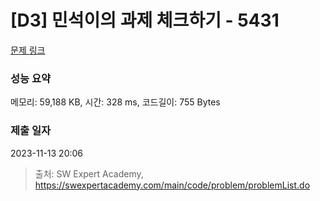 # [D3] 민석이의 과제 체크하기 - 5431 

[문제 링크](https://swexpertacademy.com/main/code/problem/problemDetail.do?contestProbId=AWVl3rWKDBYDFAXm) 

### 성능 요약

메모리: 59,188 KB, 시간: 328 ms, 코드길이: 755 Bytes

### 제출 일자

2023-11-13 20:06



> 출처: SW Expert Academy, https://swexpertacademy.com/main/code/problem/problemList.do